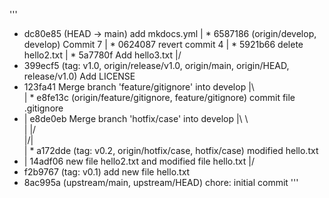'''
* dc80e85 (HEAD -> main) add mkdocs.yml
| * 6587186 (origin/develop, develop) Commit 7
| * 0624087 revert commit 4
| * 5921b66 delete hello2.txt
| * 5a7780f Add hello3.txt
|/  
* 399ecf5 (tag: v1.0, origin/release/v1.0, origin/main, origin/HEAD, release/v1.0) Add LICENSE
*   123fa41 Merge branch 'feature/gitignore' into develop
|\  
| * e8fe13c (origin/feature/gitignore, feature/gitignore) commit file .gitignore
* |   e8de0eb Merge branch 'hotfix/case' into develop
|\ \  
| |/  
|/|   
| * a172dde (tag: v0.2, origin/hotfix/case, hotfix/case) modified hello.txt
* | 14adf06 new file hello2.txt and modified file hello.txt
|/  
* f2b9767 (tag: v0.1) add new file hello.txt
* 8ac995a (upstream/main, upstream/HEAD) chore: initial commit
'''